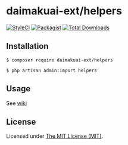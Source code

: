 daimakuai-ext/helpers
=========================

[![StyleCI](https://styleci.io/repos/111703178/shield?branch=master)](https://styleci.io/repos/111703178)
[![Packagist](https://img.shields.io/packagist/l/daimakuai-ext/helpers.svg?maxAge=2592000)](https://packagist.org/packages/daimakuai-ext/helpers)
[![Total Downloads](https://img.shields.io/packagist/dt/daimakuai-ext/helpers.svg?style=flat-square)](https://packagist.org/packages/daimakuai-ext/helpers)

## Installation

```
$ composer require daimakuai-ext/helpers

$ php artisan admin:import helpers
```

## Usage

See [wiki](http://daimakuai.github.io/daimakuai/#/en/helpers)

License
------------
Licensed under [The MIT License (MIT)](LICENSE).
